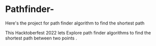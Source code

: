 # Pathfinder-
Here's the project for path finder algorithm to find the shortest path 
 
 This Hacktoberfest 2022 lets Explore path finder algorithms to find the shortest path between two points .
